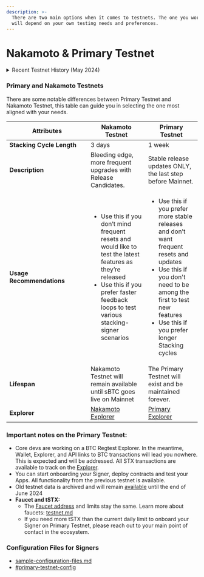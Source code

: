 ```yaml
---
description: >-
  There are two main options when it comes to testnets. The one you work with
  will depend on your own testing needs and preferences.
---
```


# Nakamoto & Primary Testnet

<details>

<summary>Recent Testnet History (May 2024)</summary>

Over the past month+, the Bitcoin Testnet has slowly become[ unusable](https://blog.lopp.net/griefing-bitcoin-testnet/). Given the Primary Stacks Testnet leverages Bitcoin to provide a realistic environment, the Stacks testnet also became unusable. To overcome this, the core developers spun up the [Nakamoto Testnet](https://explorer.hiro.so/?chain=testnet\&api=https://api.nakamoto.testnet.hiro.so) to unblock Signers and test ahead of [Nakamoto Instantiation](nakamoto-rollout-plan/). \
\
In the background, they have also been working to bring the Primary Testnet back. To achieve this, they migrated the Primary Stacks testnet to the Bitcoin Regtest network. As of May 31st, the Primary Testnet is back and ready to use.&#x20;

</details>

### Primary and Nakamoto Testnets

There are some notable differences between Primary Testnet and Nakamoto Testnet, this table can guide you in selecting the one most aligned with your needs.&#x20;

<table><thead><tr><th width="198">Attributes</th><th>Nakamoto Testnet</th><th>Primary Testnet</th></tr></thead><tbody><tr><td><strong>Stacking Cycle Length</strong></td><td>3 days</td><td>1 week </td></tr><tr><td><strong>Description</strong></td><td>Bleeding edge, more frequent upgrades with Release Candidates.</td><td>Stable release updates ONLY, the last step before Mainnet.</td></tr><tr><td><strong>Usage Recommendations</strong></td><td><ul><li>Use this if you don’t mind frequent resets and would like to test the latest features as they’re released</li><li>Use this if you prefer faster feedback loops to test various stacking-signer scenarios</li></ul></td><td><ul><li>Use this if you prefer more stable releases and don’t want frequent resets and updates</li><li>Use this if you don't need to be among the first to test new features</li><li>Use this if you prefer longer Stacking cycles</li></ul></td></tr><tr><td><strong>Lifespan</strong></td><td>Nakamoto Testnet will remain available until sBTC goes live on Mainnet</td><td>The Primary Testnet will exist and be maintained forever.</td></tr><tr><td><strong>Explorer</strong></td><td><a href="https://explorer.hiro.so/?chain=testnet&#x26;api=https://api.nakamoto.testnet.hiro.so">Nakamoto Explorer</a></td><td><a href="https://explorer.hiro.so/?chain=testnet">Primary Explorer</a></td></tr></tbody></table>

### Important notes on the Primary Testnet:

* Core devs are working on a BTC Regtest Explorer. In the meantime, Wallet, Explorer, and API links to BTC transactions will lead you nowhere. This is expected and will be addressed. All STX transactions are available to track on the [Explorer](https://explorer.hiro.so/?chain=testnet).
* You can start onboarding your Signer, deploy contracts and test your Apps. All functionality from the previous testnet is available.
* Old testnet data is archived and will remain [available](https://explorer.hiro.so/?chain=testnet\&api=https://api.old.testnet.hiro.so) until the end of June 2024
* **Faucet and tSTX:**
  * The [Faucet address](https://explorer.hiro.so/address/ST2QKZ4FKHAH1NQKYKYAYZPY440FEPK7GZ1R5HBP2?chain=testnet) and limits stay the same. Learn more about faucets: [testnet.md](../stacks-101/testnet.md "mention")
  * If you need more tSTX than the current daily limit to onboard your Signer on Primary Testnet, please reach out to your main point of contact in the ecosystem.

### Configuration Files for Signers

* [sample-configuration-files.md](signing-and-stacking/sample-configuration-files.md "mention")
* [#primary-testnet-config](signing-and-stacking/sample-configuration-files.md#primary-testnet-config "mention")
